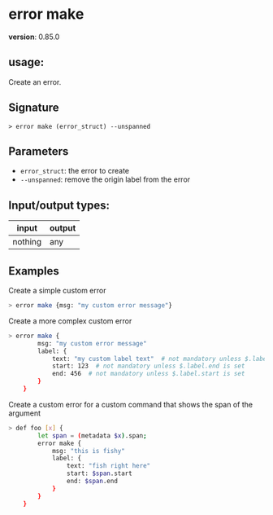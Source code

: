 # error make

**version**: 0.85.0

## **usage**:

Create an error.

## Signature

`> error make (error_struct) --unspanned`

## Parameters

- `error_struct`: the error to create
- `--unspanned`: remove the origin label from the error

## Input/output types:

| input   | output |
| ------- | ------ |
| nothing | any    |

## Examples

Create a simple custom error

```bash
> error make {msg: "my custom error message"}
```

Create a more complex custom error

```bash
> error make {
        msg: "my custom error message"
        label: {
            text: "my custom label text"  # not mandatory unless $.label exists
            start: 123  # not mandatory unless $.label.end is set
            end: 456  # not mandatory unless $.label.start is set
        }
    }
```

Create a custom error for a custom command that shows the span of the argument

```bash
> def foo [x] {
        let span = (metadata $x).span;
        error make {
            msg: "this is fishy"
            label: {
                text: "fish right here"
                start: $span.start
                end: $span.end
            }
        }
    }
```
